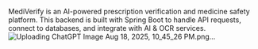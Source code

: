 MediVerify is an AI-powered prescription verification and medicine safety platform.
This backend is built with Spring Boot to handle API requests, connect to databases, and integrate with AI & OCR services.
![Uploading ChatGPT Image Aug 18, 2025, 10_45_26 PM.png…]()
